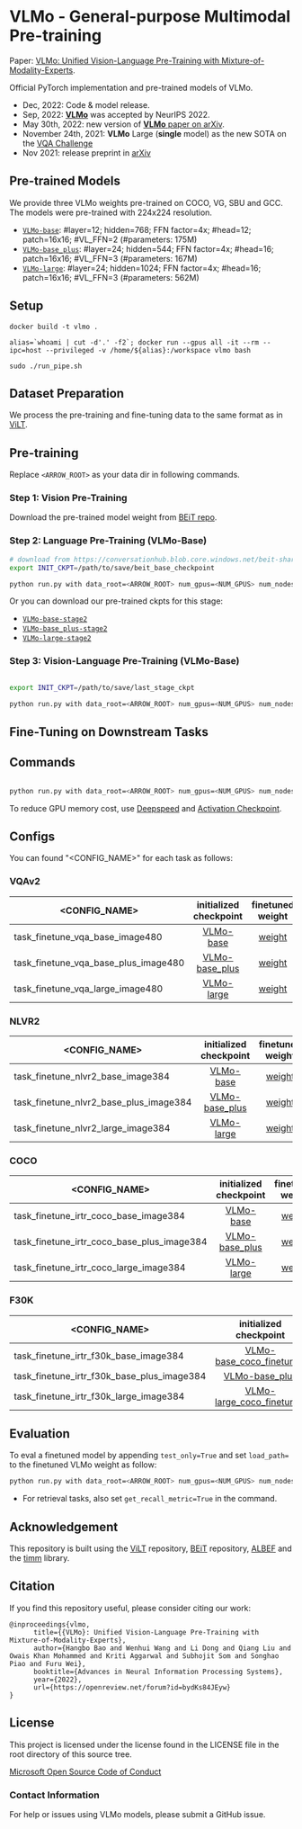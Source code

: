 # VLMo - General-purpose Multimodal Pre-training

Paper: [VLMo: Unified Vision-Language Pre-Training with Mixture-of-Modality-Experts](https://arxiv.org/abs/2111.02358).

Official PyTorch implementation and pre-trained models of VLMo.

- Dec, 2022: Code & model release. 
- Sep, 2022: [**VLMo**](https://arxiv.org/pdf/2111.02358.pdf) was accepted by NeurIPS 2022.
- May 30th, 2022: new version of [**VLMo** paper on arXiv](https://arxiv.org/pdf/2111.02358.pdf).
- November 24th, 2021: **VLMo** Large (**single** model) as the new SOTA on the [VQA Challenge](https://eval.ai/web/challenges/challenge-page/830/leaderboard/2278)
- Nov 2021: release preprint in [arXiv](https://arxiv.org/abs/2111.02358)

## Pre-trained Models

We provide three VLMo weights pre-trained on COCO, VG, SBU and GCC. The models were pre-trained with 224x224 resolution.

- [`VLMo-base`](https://conversationhub.blob.core.windows.net/beit-share-public/vlmo/vlmo_base_patch16_224.pt): #layer=12; hidden=768; FFN factor=4x; #head=12; patch=16x16; #VL_FFN=2 (#parameters: 175M)
- [`VLMo-base_plus`](https://conversationhub.blob.core.windows.net/beit-share-public/vlmo/vlmo_base_plus_patch16_224.pt): #layer=24; hidden=544; FFN factor=4x; #head=16; patch=16x16; #VL_FFN=3 (#parameters: 167M)
- [`VLMo-large`](https://conversationhub.blob.core.windows.net/beit-share-public/vlmo/vlmo_large_patch16_224.pt): #layer=24; hidden=1024; FFN factor=4x; #head=16; patch=16x16; #VL_FFN=3 (#parameters: 562M)

## Setup

```
docker build -t vlmo .
```

```
alias=`whoami | cut -d'.' -f2`; docker run --gpus all -it --rm --ipc=host --privileged -v /home/${alias}:/workspace vlmo bash
```

<!-- First, clone the repo and install required packages:
```
git clone https://github.com/microsoft/unilm.git
cd unilm/vlmo

pip install -r requirements.txt
``` -->

```
sudo ./run_pipe.sh
```

## Dataset Preparation

We process the pre-training and fine-tuning data to the same format as in [ViLT](DATA.md).

## Pre-training

Replace `<ARROW_ROOT>` as your data dir in following commands.

### Step 1: Vision Pre-Training

Download the pre-trained model weight from [BEiT repo](https://github.com/microsoft/unilm/tree/master/beit).

### Step 2: Language Pre-Training (VLMo-Base)

```bash
# download from https://conversationhub.blob.core.windows.net/beit-share-public/beit/beit_base_patch16_224_pt22k_ft22kto1k.pth
export INIT_CKPT=/path/to/save/beit_base_checkpoint

python run.py with data_root=<ARROW_ROOT> num_gpus=<NUM_GPUS> num_nodes=<NUM_NODES> task_textmlm_base whole_word_masking=True step200k per_gpu_batchsize=<BS_FITS_YOUR_GPU> load_path=$INIT_CKPT log_dir=<YOUR_OUTPUT_PATH>
```
Or you can download our pre-trained ckpts for this stage:
- [`VLMo-base-stage2`](https://conversationhub.blob.core.windows.net/beit-share-public/vlmo/vlmo_base_patch16_224_stage2.pt)
- [`VLMo-base_plus-stage2`](https://conversationhub.blob.core.windows.net/beit-share-public/vlmo/vlmo_base_plus_patch16_224_stage2.pt)
- [`VLMo-large-stage2`](https://conversationhub.blob.core.windows.net/beit-share-public/vlmo/vlmo_large_patch16_224_stage2.pt)

### Step 3: Vision-Language Pre-Training (VLMo-Base)

```bash

export INIT_CKPT=/path/to/save/last_stage_ckpt

python run.py with data_root=<ARROW_ROOT> num_gpus=<NUM_GPUS> num_nodes=<NUM_NODES> task_mlm_itm_itc_base whole_word_masking=True step200k per_gpu_batchsize=<BS_FITS_YOUR_GPU> load_path=$INIT_CKPT log_dir=<YOUR_OUTPUT_PATH>
```

## Fine-Tuning on Downstream Tasks

## Commands

```bash

python run.py with data_root=<ARROW_ROOT> num_gpus=<NUM_GPUS> num_nodes=<NUM_NODES> "<CONFIG_NAME>" per_gpu_batchsize=<BS_FITS_YOUR_GPU> load_path="<VLMo_WEIGHT>" log_dir=<YOUR_OUTPUT_PATH>
```

To reduce GPU memory cost, use [Deepspeed](https://pytorch-lightning.readthedocs.io/en/stable/advanced/model_parallel.html#deepspeed-zero-stage-1) and [Activation Checkpoint](https://fairscale.readthedocs.io/en/stable/api/nn/checkpoint/checkpoint_activations.html).

## Configs

You can found "<CONFIG_NAME>" for each task as follows:

### VQAv2
| <CONFIG_NAME> | initialized checkpoint | finetuned weight | test-dev |
|---------------|:----------------------:|:----------------:|:-----------:|
|task_finetune_vqa_base_image480|[VLMo-base](https://conversationhub.blob.core.windows.net/beit-share-public/vlmo/vlmo_base_patch16_224.pt)|[weight](https://conversationhub.blob.core.windows.net/beit-share-public/vlmo/vlmo_base_patch16_480_vqa.pt)|76.6|
|task_finetune_vqa_base_plus_image480|[VLMo-base_plus](https://conversationhub.blob.core.windows.net/beit-share-public/vlmo/vlmo_base_plus_patch16_224.pt)|[weight](https://conversationhub.blob.core.windows.net/beit-share-public/vlmo/vlmo_base_plus_patch16_480_vqa.pt)|78.5|
|task_finetune_vqa_large_image480|[VLMo-large](https://conversationhub.blob.core.windows.net/beit-share-public/vlmo/vlmo_large_patch16_224.pt)|[weight](https://conversationhub.blob.core.windows.net/beit-share-public/vlmo/vlmo_large_patch16_480_vqa.pt)|79.9|

### NLVR2
| <CONFIG_NAME> | initialized checkpoint | finetuned weight | test-P |
|---------------|:----------------------:|:----------------:|:-----------:|
|task_finetune_nlvr2_base_image384|[VLMo-base](https://conversationhub.blob.core.windows.net/beit-share-public/vlmo/vlmo_base_patch16_224.pt)|[weight](https://conversationhub.blob.core.windows.net/beit-share-public/vlmo/vlmo_base_patch16_384_nlvr2.pt)|83.3|
|task_finetune_nlvr2_base_plus_image384|[VLMo-base_plus](https://conversationhub.blob.core.windows.net/beit-share-public/vlmo/vlmo_base_plus_patch16_224.pt)|[weight](https://conversationhub.blob.core.windows.net/beit-share-public/vlmo/vlmo_base_plus_patch16_384_nlvr2.pt)|85.1|
|task_finetune_nlvr2_large_image384|[VLMo-large](https://conversationhub.blob.core.windows.net/beit-share-public/vlmo/vlmo_large_patch16_224.pt)|[weight](https://conversationhub.blob.core.windows.net/beit-share-public/vlmo/vlmo_large_patch16_384_nlvr2.pt)|86.9|

### COCO
| <CONFIG_NAME> | initialized checkpoint | finetuned weight | TR@1 | IR@1 |
|---------------|:----------------------:|:----------------:|:-----------:|:---:|
|task_finetune_irtr_coco_base_image384|[VLMo-base](https://conversationhub.blob.core.windows.net/beit-share-public/vlmo/vlmo_base_patch16_224.pt)|[weight](https://conversationhub.blob.core.windows.net/beit-share-public/vlmo/vlmo_base_patch16_384_coco.pt)|74.8|57.2|
|task_finetune_irtr_coco_base_plus_image384|[VLMo-base_plus](https://conversationhub.blob.core.windows.net/beit-share-public/vlmo/vlmo_base_plus_patch16_224.pt)|[weight](https://conversationhub.blob.core.windows.net/beit-share-public/vlmo/vlmo_base_plus_patch16_384_coco.pt)|76.3|58.6|
|task_finetune_irtr_coco_large_image384|[VLMo-large](https://conversationhub.blob.core.windows.net/beit-share-public/vlmo/vlmo_large_patch16_224.pt)|[weight](https://conversationhub.blob.core.windows.net/beit-share-public/vlmo/vlmo_large_patch16_384_coco.pt)|78.2|60.6|

### F30K
| <CONFIG_NAME> | initialized checkpoint | finetuned weight | TR@1 | IR@1 |
|---------------|:----------------------:|:----------------:|:-----------:|:---:|
|task_finetune_irtr_f30k_base_image384|[VLMo-base_coco_finetuned](https://conversationhub.blob.core.windows.net/beit-share-public/vlmo/vlmo_base_patch16_384_coco.pt)|[weight](https://conversationhub.blob.core.windows.net/beit-share-public/vlmo/vlmo_base_patch16_384_f30k.pt)|92.3|79.3|
|task_finetune_irtr_f30k_base_plus_image384|[VLMo-base_plus](https://conversationhub.blob.core.windows.net/beit-share-public/vlmo/vlmo_base_plus_patch16_224.pt)|[weight](https://conversationhub.blob.core.windows.net/beit-share-public/vlmo/vlmo_base_plus_patch16_384_f30k.pt)|93.2|81.8|
|task_finetune_irtr_f30k_large_image384|[VLMo-large_coco_finetuned](https://conversationhub.blob.core.windows.net/beit-share-public/vlmo/vlmo_large_patch16_384_coco.pt)|[weight](https://conversationhub.blob.core.windows.net/beit-share-public/vlmo/vlmo_large_patch16_384_f30k.pt)|95.3|84.5|

## Evaluation

To eval a finetuned model by appending `test_only=True` and set `load_path=` to the finetuned VLMo weight as follow:

```bash
python run.py with data_root=<ARROW_ROOT> num_gpus=<NUM_GPUS> num_nodes=1 "<CONFIG_NAME>" per_gpu_batchsize=<BS_FITS_YOUR_GPU> load_path="<Finetuned_VLMo_WEIGHT>" test_only=True
```
- For retrieval tasks, also set `get_recall_metric=True` in the command.

## Acknowledgement

This repository is built using the [ViLT](https://github.com/dandelin/ViLT) repository, [BEiT](https://github.com/microsoft/unilm/tree/master/beit) repository, [ALBEF](https://github.com/salesforce/ALBEF) and the [timm](https://github.com/rwightman/pytorch-image-models) library.

## Citation

If you find this repository useful, please consider citing our work:
```
@inproceedings{vlmo,
      title={{VLMo}: Unified Vision-Language Pre-Training with Mixture-of-Modality-Experts},
      author={Hangbo Bao and Wenhui Wang and Li Dong and Qiang Liu and Owais Khan Mohammed and Kriti Aggarwal and Subhojit Som and Songhao Piao and Furu Wei},
      booktitle={Advances in Neural Information Processing Systems},
      year={2022},
      url={https://openreview.net/forum?id=bydKs84JEyw}
}
```


## License
This project is licensed under the license found in the LICENSE file in the root directory of this source tree.

[Microsoft Open Source Code of Conduct](https://opensource.microsoft.com/codeofconduct)

### Contact Information

For help or issues using VLMo models, please submit a GitHub issue.
